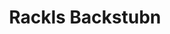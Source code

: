 ---
title: "Rackls Backstubn"
url: /muenchen/rackls-backstubn-sankt-cajetan-strasse/
shop: Bäckerei
---